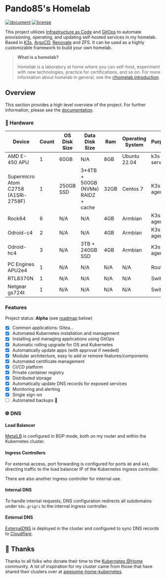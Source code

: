 # Pando85's Homelab

[![document](https://img.shields.io/website?label=document&logo=gitbook&logoColor=white&style=flat-square&url=https%3A%2F%2Fhomelab.pando85.com)](https://pando85.github.io/homelab/)
[![license](https://img.shields.io/github/license/pando85/homelab?style=flat-square&logo=gnu&logoColor=white)](https://www.gnu.org/licenses/gpl-3.0.html)

This project utilizes [Infrastructure as Code](https://en.wikipedia.org/wiki/Infrastructure_as_code)
and [GitOps](https://www.weave.works/technologies/gitops) to automate provisioning, operating, and
updating self-hosted services in my homelab. Based in [K3s](https://k3s.io/),
[ArgoCD](https://argo-cd.readthedocs.io/en/stable/),
[Renovate](https://github.com/renovatebot/renovate) and ZFS. It can be used as a highly customizable
framework to build your own homelab.

> **What is a homelab?**
>
> Homelab is a laboratory at home where you can self-host, experiment with new technologies,
> practice for certifications, and so on. For more information about homelab in general, see the
> [r/homelab introduction](https://www.reddit.com/r/homelab/wiki/introduction).

## Overview

This section provides a high level overview of the project. For further information, please see the
[documentation](https://pando85.github.io/homelab/).

### 🔧 Hardware

| Device                              | Count | OS Disk Size | Data Disk Size                      | Ram  | Operating System | Purpose    |
| ----------------------------------- | ----- | ------------ | ----------------------------------- | ---- | ---------------- | ---------- |
| AMD E-450 APU                       | 1     | 60GB         | N/A                                 | 8GB  | Ubuntu 22.04     | k3s server |
| Supermicro Atom C2758 (A1SRi-2758F) | 1     | 250GB SSD    | 3\*4TB + 500GB (NVMe) RAIDZ + cache | 32GB | Centos 7         | K3s agent  |
| Rock64                              | 6     | N/A          | N/A                                 | 4GB  | Armbian          | K3s agent  |
| Odroid-c4                           | 2     | N/A          | N/A                                 | 4GB  | Armbian          | K3s agent  |
| Odroid-hc4                          | 3     | N/A          | 3TB + 240GB SSD                     | 4GB  | Armbian          | K3s agent  |
| PC Engines APU2e4                   | 1     | N/A          | N/A                                 | N/A  | N/A              | Router     |
| RTL8370N                            | 1     | N/A          | N/A                                 | N/A  | N/A              | Switch     |
| Netgear gs724t                      | 1     | N/A          | N/A                                 | N/A  | N/A              | Switch     |

### Features

Project status: **Alpha** (see [roadmap](#roadmap) below)

- [x] Common applications: Gitea...
- [x] Automated Kubernetes installation and management
- [x] Installing and managing applications using GitOps
- [x] Automatic rolling upgrade for OS and Kubernetes
- [x] Automatically update apps (with approval if needed)
- [x] Modular architecture, easy to add or remove features/components
- [x] Automated certificate management
- [x] CI/CD platform
- [x] Private container registry
- [x] Distributed storage
- [x] Automatically update DNS records for exposed services
- [x] Monitoring and alerting
- [x] Single sign-on
- [ ] Automated backups 🚧

### 🌐 DNS

#### Load Balancer

[MetalLB](https://metallb.universe.tf/) is configured in BGP mode, both on my router and within the Kubernetes cluster.

#### Ingress Controllers

For external access, port forwarding is configured for ports `80` and `443`, directing traffic to
the load balancer IP of the Kubernetes ingress controller.

There are also another ingress controller for internal use.

#### Internal DNS

To handle internal requests, DNS configuration redirects all subdomains under `k8s.grigri` to the internal ingress controller.

#### External DNS

[ExternalDNS](https://github.com/kubernetes-sigs/external-dns) is deployed in the cluster and
configured to sync DNS records to [Cloudflare](https://www.cloudflare.com/).

## 🤝 Thanks

Thanks to all folks who donate their time to the [Kubernetes @Home](https://github.com/k8s-at-home/)
community. A lot of inspiration for my cluster came from those that have shared their clusters over
at [awesome-home-kubernetes](https://github.com/k8s-at-home/awesome-home-kubernetes).
